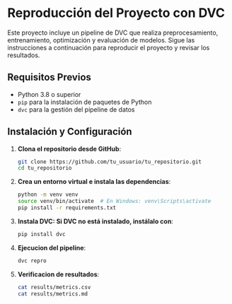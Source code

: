 # Reproducción del Proyecto con DVC

Este proyecto incluye un pipeline de DVC que realiza preprocesamiento, entrenamiento, optimización y evaluación de modelos. Sigue las instrucciones a continuación para reproducir el proyecto y revisar los resultados.

## Requisitos Previos

- Python 3.8 o superior
- `pip` para la instalación de paquetes de Python
- `dvc` para la gestión del pipeline de datos

## Instalación y Configuración

1. **Clona el repositorio desde GitHub**:
   ```bash
   git clone https://github.com/tu_usuario/tu_repositorio.git
   cd tu_repositorio
   
2. **Crea un entorno virtual e instala las dependencias**:

   ```bash
   python -m venv venv
   source venv/bin/activate  # En Windows: venv\Scripts\activate
   pip install -r requirements.txt
   
3. **Instala DVC: Si DVC no está instalado, instálalo con**:

   ```bash
   pip install dvc
   
4. **Ejecucion del pipeline**:

   ```bash
   dvc repro

5. **Verificacion de resultados**:
   ```bash
   cat results/metrics.csv
   cat results/metrics.md
